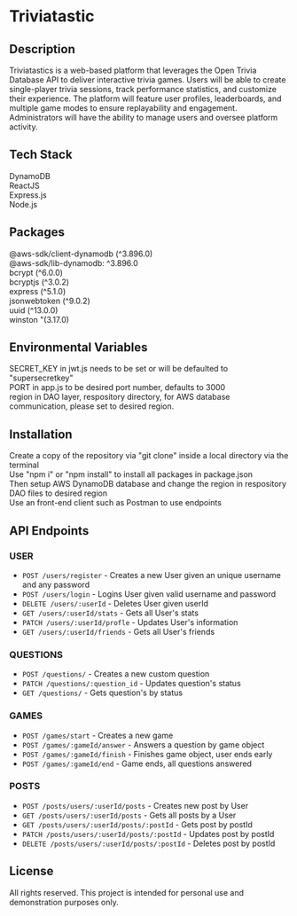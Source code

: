 # Triviatastic

## Description

Triviatastics is a web-based platform that leverages the Open Trivia Database API to deliver interactive trivia games. Users will be able to create single-player trivia sessions, track performance statistics, and customize their experience. The platform will feature user profiles, leaderboards, and multiple game modes to ensure replayability and engagement. Administrators will have the ability to manage users and oversee platform activity.

## Tech Stack

DynamoDB  
ReactJS  
Express.js  
Node.js  

## Packages

@aws-sdk/client-dynamodb (^3.896.0)  
@aws-sdk/lib-dynamodb: ^3.896.0  
bcrypt (^6.0.0)  
bcryptjs (^3.0.2)  
express (^5.1.0)  
jsonwebtoken (^9.0.2)  
uuid (^13.0.0)  
winston "(3.17.0)  

## Environmental Variables

SECRET_KEY in jwt.js needs to be set or will be defaulted to "supersecretkey"  
PORT in app.js to be desired port number, defaults to 3000  
region in DAO layer, respository directory, for AWS database communication, please set to desired region.  

## Installation

Create a copy of the repository via "git clone" inside a local directory via the terminal  
Use "npm i" or "npm install" to install all packages in package.json  
Then setup AWS DynamoDB database and change the region in respository DAO files to desired region  
Use an front-end client such as Postman to use endpoints  

## API Endpoints

### USER

- `POST /users/register` - Creates a new User given an unique username and any password  
- `POST /users/login` - Logins User given valid username and password  
- `DELETE /users/:userId` - Deletes User given userId  
- `GET /users/:userId/stats` - Gets all User's stats  
- `PATCH /users/:userId/profle` - Updates User's information  
- `GET /users/:userId/friends` - Gets all User's friends  

### QUESTIONS

- `POST /questions/` - Creates a new custom question  
- `PATCH /questions/:question_id` - Updates question's status  
- `GET /questions/` - Gets question's by status  

### GAMES

- `POST /games/start` - Creates a new game  
- `POST /games/:gameId/answer` - Answers a question by game object  
- `POST /games/:gameId/finish` - Finishes game object, user ends early
- `POST /games/:gameId/end` - Game ends, all questions answered  

### POSTS

- `POST /posts/users/:userId/posts` - Creates new post by User  
- `GET /posts/users/:userId/posts` - Gets all posts by a User  
- `GET /posts/users/:userId/posts/:postId` - Gets post by postId  
- `PATCH /posts/users/:userId/posts/:postId` - Updates post by postId  
- `DELETE /posts/users/:userId/posts/:postId` - Deletes post by postId  

## License

All rights reserved. This project is intended for personal use and demonstration purposes only.  
